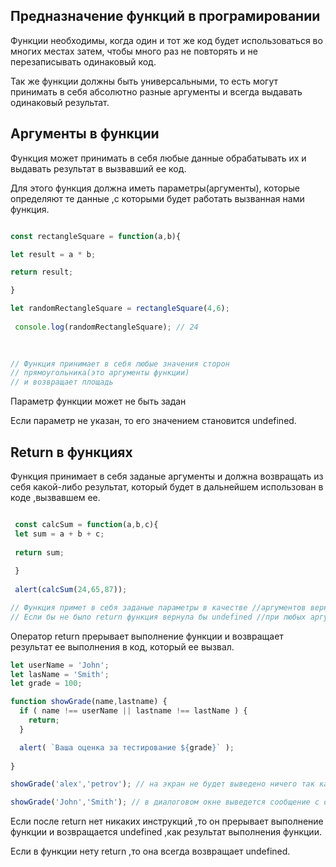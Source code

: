 ## Предназначение функций в програмировании

Функции необходимы, когда один и тот же код будет использоваться во многих местах затем, чтобы много раз не повторять и не перезаписывать одинаковый код.

Так же функции должны быть универсальными, то есть могут принимать в себя абсолютно разные аргументы и всегда выдавать одинаковый результат.

## Аргументы в функции

Функция может принимать в себя любые данные  обрабатывать их и выдавать результат в вызвавший ее код. 

Для этого функция должна иметь параметры(аргументы), которые определяют те данные ,с которыми будет работать вызванная нами функция.

```js

const rectangleSquare = function(a,b){

let result = a * b;

return result;

}

let randomRectangleSquare = rectangleSquare(4,6);
 
 console.log(randomRectangleSquare); // 24
 
 

// Функция принимает в себя любые значения сторон 
// прямоугольника(это аргументы функции)
// и возвращает площадь

```
 Параметр функции может не быть задан 
 
 Если параметр не указан, то его значением становится undefined.
 


## Return в функциях 

Функция принимает в себя заданые аргументы и должна возвращать из себя какой-либо результат, который будет в дальнейшем использован в коде ,вызвавшем ее. 

```js

 const calcSum = function(a,b,c){
 let sum = a + b + c;
 
 return sum;
 
 }
 
 alert(calcSum(24,65,87));

// Функция примет в себя заданые параметры в качестве //аргументов вернет их сумму и эта сумма появится в //сообщении в диалоговом окне
// Если бы не было return функция вернула бы undefined //при любых аргументах

```

Оператор return прерывает выполнение функции и возвращает результат ее выполнения в код, который ее вызвал.
```js
let userName = 'John';
let lasName = 'Smith';
let grade = 100;

function showGrade(name,lastname) {
  if ( name !== userName || lastname !== lastName ) {
    return;
  }

  alert( `Ваша оценка за тестирование ${grade}` ); 
 
}

showGrade('alex','petrov'); // на экран не будет выведено ничего так как условие истинно и срабатывает return;

showGrade('John','Smith'); // в диалоговом окне выведется сообщение с оценкой потому что условие в круглых скобках ложное и return не срабатывает.

```

Если после return нет никаких инструкций ,то он прерывает выполнение функции и возвращается undefined ,как результат выполнения функции.

Если в функции нету return ,то она всегда возвращает undefined.
